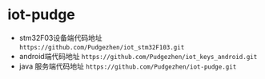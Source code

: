 # iot-pudge

* stm32F03设备端代码地址
  `https://github.com/Pudgezhen/iot_stm32F103.git`
* android端代码地址
  `https://github.com/Pudgezhen/iot_keys_android.git`
* java 服务端代码地址
  `https://github.com/Pudgezhen/iot-pudge.git`
